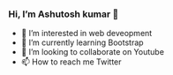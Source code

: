 ### Hi, I’m Ashutosh kumar 👋
- 👀 I’m interested in web deveopment
- 🌱 I’m currently learning Bootstrap
- 💞️ I’m looking to collaborate on Youtube
- 📫 How to reach me Twitter

<!---
ashutosh90052/ashutosh90052 is a ✨ special ✨ repository because its `README.md` (this file) appears on your GitHub profile.
You can click the Preview link to take a look at your changes.
--->

